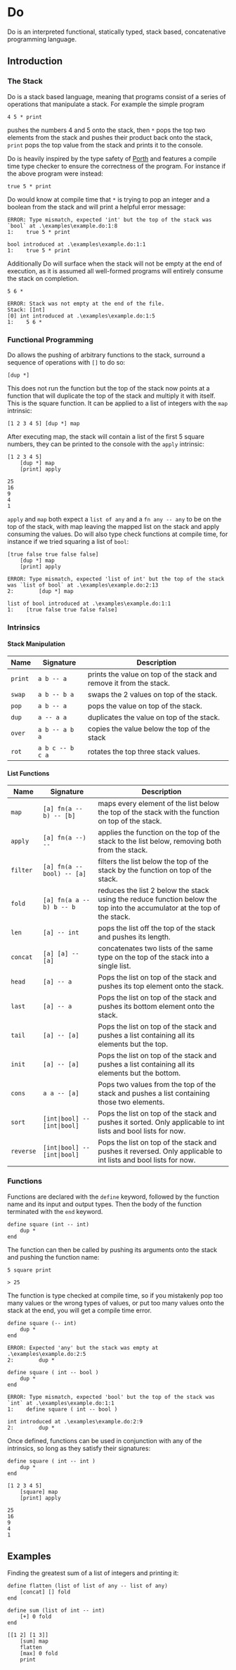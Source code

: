 # Do

Do is an interpreted functional, statically typed, stack based, concatenative programming language. 

## Introduction

### The Stack

Do is a stack based language, meaning that programs consist of a series of operations that manipulate a stack. For example the simple program

```
4 5 * print
```

pushes the numbers 4 and 5 onto the stack, then `*` pops the top two elements from the stack and pushes their product back onto the stack, `print` pops the top value from the stack and prints it to the console.

Do is heavily inspired by the type safety of [Porth](https://gitlab.com/tsoding/porth) and features a compile time type checker to ensure the correctness of the program. For instance if the above program were instead:

```
true 5 * print
```

Do would know at compile time that `*` is trying to pop an integer and a boolean from the stack and will print a helpful error message:

```
ERROR: Type mismatch, expected 'int' but the top of the stack was `bool` at .\examples\example.do:1:8
1:    true 5 * print

bool introduced at .\examples\example.do:1:1
1:    true 5 * print
```

Additionally Do will surface when the stack will not be empty at the end of execution, as it is assumed all well-formed programs will entirely consume the stack on completion.

```
5 6 *
```

```
ERROR: Stack was not empty at the end of the file.
Stack: [Int]
[0] int introduced at .\examples\example.do:1:5
1:    5 6 *
```

### Functional Programming

Do allows the pushing of arbitrary functions to the stack, surround a sequence of operations with `[]` to do so:

```
[dup *]
```
This does not run the function but the top of the stack now points at a function that will duplicate the top of the stack and multiply it with itself. This is the square function. It can be applied to a list of integers with the `map` intrinsic:

```
[1 2 3 4 5] [dup *] map
```

After executing map, the stack will contain a list of the first 5 square numbers, they can be printed to the console with the `apply` intrinsic:

```
[1 2 3 4 5] 
    [dup *] map
    [print] apply
```

```
25
16
9
4
1
```

`apply` and `map` both expect a `list of any` and a `fn any -- any` to be on the top of the stack, with map leaving the mapped list on the stack and apply consuming the values. Do will also type check functions at compile time, for instance if we tried squaring a list of `bool`:

```
[true false true false false] 
    [dup *] map
    [print] apply
```

```
ERROR: Type mismatch, expected 'list of int' but the top of the stack was `list of bool` at .\examples\example.do:2:13
2:        [dup *] map

list of bool introduced at .\examples\example.do:1:1
1:    [true false true false false] 
```

### Intrinsics

#### Stack Manipulation

| Name    | Signature        | Description                                                        |
| ------- | ---------------- | ------------------------------------------------------------------ |
| `print` | `a b -- a`       | prints the value on top of the stack and remove it from the stack. |
| `swap`  | `a b -- b a`     | swaps the 2 values on top of the stack.                            |
| `pop`   | `a b -- a`       | pops the value on top of the stack.                                |
| `dup`   | `a -- a a`       | duplicates the value on top of the stack.                          |
| `over`  | `a b -- a b a`   | copies the value below the top of the stack                        |
| `rot`   | `a b c -- b c a` | rotates the top three stack values.                                |

#### List Functions

| Name      | Signature                    | Description                                                                                                              |
| --------- | ---------------------------- | ------------------------------------------------------------------------------------------------------------------------ |
| `map`     | `[a] fn(a -- b) -- [b]`      | maps every element of the list below the top of the stack with the function on top of the stack.                         |
| `apply`   | `[a] fn(a --) --`            | applies the function on the top of the stack to the list below, removing both from the stack.                            |
| `filter`  | `[a] fn(a -- bool) -- [a]`   | filters the list below the top of the stack by the function on top of the stack.                                         |
| `fold`    | `[a] fn(a a -- b) b -- b`    | reduces the list 2 below the stack using the reduce function below the top into the accumulator at the top of the stack. |
| `len`     | `[a] -- int`                 | pops the list off the top of the stack and pushes its length.                                                            |
| `concat`  | `[a] [a] -- [a]`             | concatenates two lists of the same type on the top of the stack into a single list.                                      |
| `head`    | `[a] -- a`                   | Pops the list on top of the stack and pushes its top element onto the stack.                                             |
| `last`    | `[a] -- a`                   | Pops the list on top of the stack and pushes its bottom element onto the stack.                                          |
| `tail`    | `[a] -- [a]`                 | Pops the list on top of the stack and pushes a list containing all its elements but the top.                             |
| `init`    | `[a] -- [a]`                 | Pops the list on top of the stack and pushes a list containing all its elements but the bottom.                          |
| `cons`    | `a a -- [a]`                 | Pops two values from the top of the stack and pushes a list containing those two elements.                               |
| `sort`    | `[int\|bool] -- [int\|bool]` | Pops the list on top of the stack and pushes it sorted. Only applicable to int lists and bool lists for now.             |
| `reverse` | `[int\|bool] -- [int\|bool]` | Pops the list on top of the stack and pushes it reversed. Only applicable to int lists and bool lists for now.           |

### Functions

Functions are declared with the `define` keyword, followed by the function name and its input and output types. Then the body of the function terminated with the `end` keyword.

```
define square (int -- int)
    dup *
end
```

The function can then be called by pushing its arguments onto the stack and pushing the function name:

```
5 square print
```

```
> 25
```

The function is type checked at compile time, so if you mistakenly pop too many values or the wrong types of values, or put too many values onto the stack at the end, you will get a compile time error.

```
define square (-- int)
    dup *
end
```
```
ERROR: Expected 'any' but the stack was empty at .\examples\example.do:2:5
2:        dup *
```


```
define square ( int -- bool )
    dup *
end
```
```
ERROR: Type mismatch, expected 'bool' but the top of the stack was `int` at .\examples\example.do:1:1
1:    define square ( int -- bool )

int introduced at .\examples\example.do:2:9
2:        dup *
```

Once defined, functions can be used in conjunction with any of the intrinsics, so long as they satisfy their signatures:

```
define square ( int -- int )
    dup *
end

[1 2 3 4 5]
    [square] map
    [print] apply
```

```
25
16
9
4
1
```

## Examples

Finding the greatest sum of a list of integers and printing it:

```
define flatten (list of list of any -- list of any)
    [concat] [] fold
end

define sum (list of int -- int)
    [+] 0 fold
end

[[1 2] [1 3]]
    [sum] map
    flatten
    [max] 0 fold
    print
```